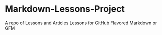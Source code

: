 # Markdown-Lessons-Project

A repo of Lessons and Articles Lessons for GitHub Flavored Markdown or GFM
